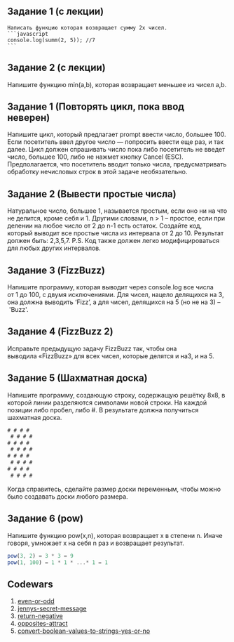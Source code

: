 ## <a name='task1'>Задание 1 (c лекции)<a>
	Написать функцию которая возвращает сумму 2х чисел.
	```javascript
	console.log(summ(2, 5)); //7
	```
## <a name='task2'>Задание 2 (c лекции)<a>
Напишите функцию min(a,b), которая возвращает меньшее из чисел a,b.

## <a name='task1'>Задание 1 (Повторять цикл, пока ввод неверен)<a>
Напишите цикл, который предлагает prompt ввести число, большее 100. Если посетитель ввел другое число — попросить ввести еще раз, и так далее.
Цикл должен спрашивать число пока либо посетитель не введет число, большее 100, либо не нажмет кнопку Cancel (ESC).
Предполагается, что посетитель вводит только числа, предусматривать обработку нечисловых строк в этой задаче необязательно.

## <a name='task2'>Задание 2 (Вывести простые числа)<a>
Натуральное число, большее 1, называется простым, если оно ни на что не делится, кроме себя и 1.
Другими словами, n > 1 – простое, если при делении на любое число от 2 до n-1 есть остаток.
Создайте код, который выводит все простые числа из интервала от 2 до 10. Результат должен быть: 2,3,5,7.
P.S. Код также должен легко модифицироваться для любых других интервалов.

## <a name='task3'>Задание 3 (FizzBuzz)<a>
Напишите программу, которая выводит через console.log все числа от 1 до 100, с двумя исключениями. Для чисел, нацело делящихся на 3, она должна выводить ‘Fizz’, а для чисел, делящихся на 5 (но не на 3) – 'Buzz'.

## <a name='task4'>Задание 4 (FizzBuzz 2)<a>
Исправьте предыдущую задачу FizzBuzz так, чтобы она выводила «FizzBuzz» для всех чисел, которые делятся и на3, и на 5.

## <a name='task5'>Задание 5 (Шахматная доска)<a>
Напишите программу, создающую строку, содержащую решётку 8х8, в которой линии разделяются символами новой строки. На каждой позиции либо пробел, либо \#. В результате должна получиться шахматная доска.
```javascript
# # # #
 # # # #
# # # #
 # # # #
# # # #
 # # # #
# # # #
 # # # #
```
Когда справитесь, сделайте размер доски переменным, чтобы можно было создавать доски любого размера.

## <a name='task6'>Задание 6 (pow)<a>
Напишите функцию pow(x,n), которая возвращает x в степени n. Иначе говоря, умножает x на себя n раз и возвращает результат.

```javascript
pow(3, 2) = 3 * 3 = 9
pow(1, 100) = 1 * 1 * ...* 1 = 1
```

## <a name='codewars'>Codewars<a>

1.	<a href="http://www.codewars.com/kata/even-or-odd">even-or-odd</a>
2.	<a href="http://www.codewars.com/kata/jennys-secret-message">jennys-secret-message</a>
3.	<a href="http://www.codewars.com/kata/return-negative">return-negative</a>
4.	<a href="http://www.codewars.com/kata/opposites-attract">opposites-attract</a>
5.	<a href="http://www.codewars.com/kata/convert-boolean-values-to-strings-yes-or-no">convert-boolean-values-to-strings-yes-or-no</a>